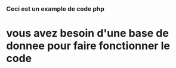 ### Ceci est un example de code php

# vous avez besoin d'une base de donnee pour faire fonctionner le code